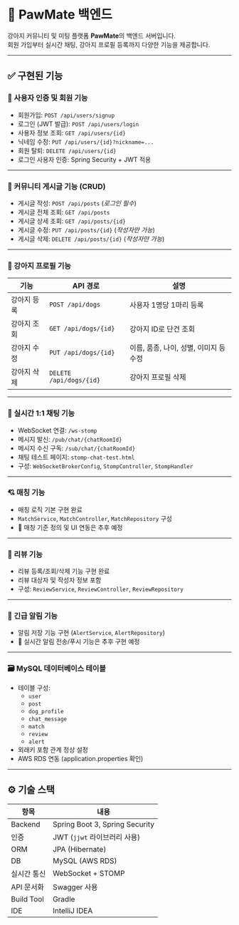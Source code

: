 # 🐾 PawMate 백엔드

강아지 커뮤니티 및 미팅 플랫폼 **PawMate**의 백엔드 서버입니다.  
회원 가입부터 실시간 채팅, 강아지 프로필 등록까지 다양한 기능을 제공합니다.

---

## ✅ 구현된 기능

### 🔐 사용자 인증 및 회원 기능

- 회원가입: `POST /api/users/signup`
- 로그인 (JWT 발급): `POST /api/users/login`
- 사용자 정보 조회: `GET /api/users/{id}`
- 닉네임 수정: `PUT /api/users/{id}?nickname=...`
- 회원 탈퇴: `DELETE /api/users/{id}`
- 로그인 사용자 인증: Spring Security + JWT 적용

---

### 📝 커뮤니티 게시글 기능 (CRUD)

- 게시글 작성: `POST /api/posts` (*로그인 필수*)
- 게시글 전체 조회: `GET /api/posts`
- 게시글 상세 조회: `GET /api/posts/{id}`
- 게시글 수정: `PUT /api/posts/{id}` (*작성자만 가능*)
- 게시글 삭제: `DELETE /api/posts/{id}` (*작성자만 가능*)

---

### 🐶 강아지 프로필 기능

| 기능 | API 경로 | 설명 |
|------|----------|------|
| 강아지 등록 | `POST /api/dogs` | 사용자 1명당 1마리 등록 |
| 강아지 조회 | `GET /api/dogs/{id}` | 강아지 ID로 단건 조회 |
| 강아지 수정 | `PUT /api/dogs/{id}` | 이름, 품종, 나이, 성별, 이미지 등 수정 |
| 강아지 삭제 | `DELETE /api/dogs/{id}` | 강아지 프로필 삭제 |

---

### 💬 실시간 1:1 채팅 기능

- WebSocket 연결: `/ws-stomp`
- 메시지 발신: `/pub/chat/{chatRoomId}`
- 메시지 수신 구독: `/sub/chat/{chatRoomId}`
- 채팅 테스트 페이지: `stomp-chat-test.html`
- 구성: `WebSocketBrokerConfig`, `StompController`, `StompHandler`

---

### 💘 매칭 기능

- 매칭 로직 기본 구현 완료
- `MatchService`, `MatchController`, `MatchRepository` 구성
- 🔧 매칭 기준 정의 및 UI 연동은 추후 예정

---

### 📝 리뷰 기능

- 리뷰 등록/조회/삭제 기능 구현 완료
- 리뷰 대상자 및 작성자 정보 포함
- 구성: `ReviewService`, `ReviewController`, `ReviewRepository`

---

### 🚨 긴급 알림 기능

- 알림 저장 기능 구현 (`AlertService`, `AlertRepository`)
- 🔧 실시간 알림 전송/푸시 기능은 추후 구현 예정

---

### 🗃️ MySQL 데이터베이스 테이블

- 테이블 구성:
  - `user`
  - `post`
  - `dog_profile`
  - `chat_message`
  - `match`
  - `review`
  - `alert`
- 외래키 포함 관계 정상 설정
- AWS RDS 연동 (application.properties 확인)

---

## ⚙️ 기술 스택

| 항목 | 내용 |
|------|------|
| Backend | Spring Boot 3, Spring Security |
| 인증 | JWT (`jjwt` 라이브러리 사용) |
| ORM | JPA (Hibernate) |
| DB | MySQL (AWS RDS) |
| 실시간 통신 | WebSocket + STOMP |
| API 문서화 | Swagger 사용 |
| Build Tool | Gradle |
| IDE | IntelliJ IDEA |
